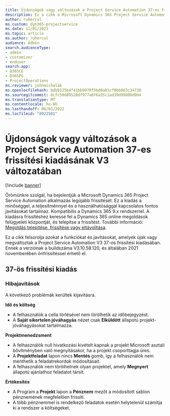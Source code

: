 ```yaml
---
title: Újdonságok vagy változások a Project Service Automation 37-es frissítési kiadásának V3 változatában
description: Ez a cikk a Microsoft Dynamics 365 Project Service Automation Update Release 37, V3 verzióban elérhető funkciókat és javításokat sorolja fel.
author: ruhercul
ms.custom: dyn365-projectservice
ms.date: 11/01/2021
ms.topic: article
ms.author: ruhercul
audience: Admin
search.audienceType:
- admin
- customizer
- enduser
search.app:
- D365CE
- D365PS
- ProjectOperations
ms.reviewer: johnmichalak
ms.openlocfilehash: bdbb125b4f41bb9970f5bd8a01cf0bb863c34738
ms.sourcegitcommit: 6cfc50d89528df977a8f6a55c1ad39d99800d9b4
ms.translationtype: MT
ms.contentlocale: hu-HU
ms.lasthandoff: 06/03/2022
ms.locfileid: "8922501"
---
```

# <a name="whats-new-or-changed-in-project-service-automation-update-release-37-v3"></a>Újdonságok vagy változások a Project Service Automation 37-es frissítési kiadásának V3 változatában

[!include [banner](../includes/psa-now-project-operations.md)]

Örömünkre szolgál, ha bejelentjük a Microsoft Dynamics 365 Project Service Automation alkalmazás legújabb frissítését. Ez a kiadás a minőséggel, a teljesítménnyel és a használhatósággal kapcsolatos fontos javításokat tartalmaz. Kompatibilis a Dynamics 365 9.x rendszerrel. A kiadásra frissítéshez keresse fel a Dynamics 365 online megoldások felügyeleti központját, és telepítse a frissítést. További információ: [Megoldás telepítése, frissítése vagy eltávolítása](/power-platform/admin/install-remove-preferred-solution).

Ez a cikk felsorolja azokat a funkciókat és javításokat, amelyek újak vagy megváltoztak a Project Service Automation V3 37-os frissítési kiadásában. Ennek a verziónak a buildszáma V3.10.58.120, és általában 2021 novemberében önfrissítéssel érhető el.

## <a name="update-release-37"></a>37-ös frissítési kiadás

### <a name="bug-fixes"></a>Hibajavítások

A következő problémák kerültek kijavításra.

**Idő és költség**
- A felhasználók a cella törlésével nem törölhetik az időbejegyzést.
- A **Saját sikertelen jóváhagyás** nézet csak **Elküldött** állapotú projekt-jóváhagyásokat tartalmazza.

**Projektmenedzsment**
- A felhasználók null hivatkozási kivételt kapnak a projekt Microsoft asztali bővítményben való megnyitásakor, ha a projekt csoporttagja üres.
- A **Projektfeladat** lapon nincs **Mentés** gomb, így a felhasználók nem menthetik a feladatrekordok módosításait.
- A felhasználók nem törölhetnek olyan projektet, amely **Megnyert** állapotú ajánlathoz feladatot társít.

**Értékesítés**
- A Program a **Projekt** lapon a **Pénznem** mezőt a módosított sablon pénznemének megfelelően frissíti.
- A több pénznemmel is rendelkező feladatok esetén helytelenül számítja ki a rendszer a költségeket.

